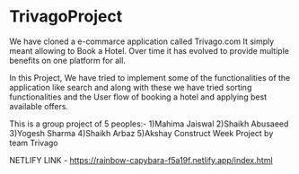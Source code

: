 # TrivagoProject

We have cloned a e-commarce application called Trivago.com It simply meant allowing to Book a Hotel. Over time it has evolved to provide multiple benefits on one platform for all.

In this Project, We have tried to implement some of the functionalities of the application like search and  along with these we have tried sorting functionalities and the User flow of booking a hotel and applying best available offers.

This is a group project of 5 peoples:-
1)Mahima Jaiswal
2)Shaikh Abusaeed
3)Yogesh Sharma
4)Shaikh Arbaz
5)Akshay
Construct Week Project by team Trivago

NETLIFY LINK - https://rainbow-capybara-f5a19f.netlify.app/index.html


